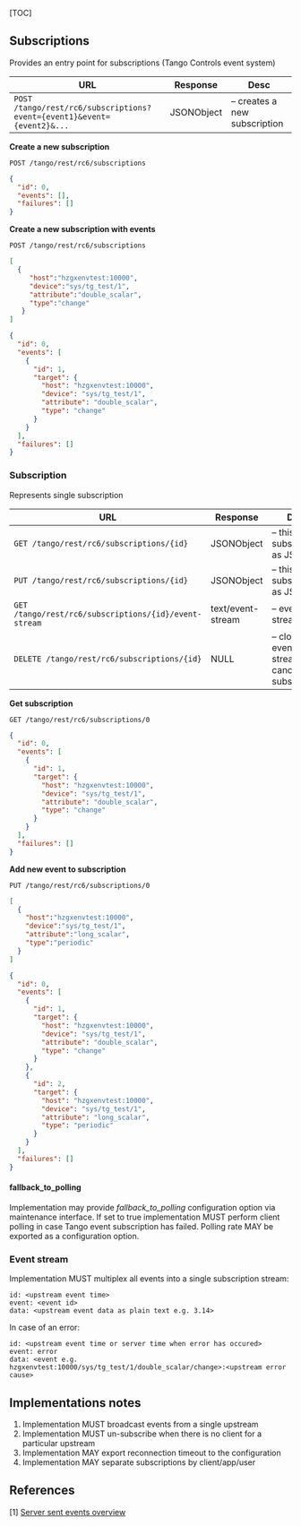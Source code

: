 [TOC]

## Subscriptions

Provides an entry point for subscriptions (Tango Controls event system)

| URL                                        | Response           | Desc
|-----------------------------------------|------------|--------------------------
|`POST /tango/rest/rc6/subscriptions?event={event1}&event={event2}&...`             | JSONObject | – creates a new subscription  

**Create a new subscription**

`POST /tango/rest/rc6/subscriptions`


```json
{
  "id": 0,
  "events": [],
  "failures": []
}
```

**Create a new subscription with events**

`POST /tango/rest/rc6/subscriptions`

```json
[
  {
     "host":"hzgxenvtest:10000",
     "device":"sys/tg_test/1",
     "attribute":"double_scalar",
     "type":"change"
   }
]
```


```json
{
  "id": 0,
  "events": [
    {
      "id": 1,
      "target": {
        "host": "hzgxenvtest:10000",
        "device": "sys/tg_test/1",
        "attribute": "double_scalar",
        "type": "change"
      }
    }
  ],
  "failures": []
}
```

### Subscription

Represents single subscription

| URL                                        | Response           | Desc
|-----------------------------------------|------------|--------------------------
|`GET /tango/rest/rc6/subscriptions/{id}`              | JSONObject  | – this subscription as JSON 
|`PUT /tango/rest/rc6/subscriptions/{id}`              | JSONObject  | – this subscription as JSON
|`GET /tango/rest/rc6/subscriptions/{id}/event-stream` | text/event-stream  | – events stream
|`DELETE /tango/rest/rc6/subscriptions/{id}`           | NULL  | – closes events stream and cancels subscription

**Get subscription**

`GET /tango/rest/rc6/subscriptions/0`

```json
{
  "id": 0,
  "events": [
    {
      "id": 1,
      "target": {
        "host": "hzgxenvtest:10000",
        "device": "sys/tg_test/1",
        "attribute": "double_scalar",
        "type": "change"
      }
    }
  ],
  "failures": []
}
```

**Add new event to subscription**

`PUT /tango/rest/rc6/subscriptions/0`

```json
[
  {
    "host":"hzgxenvtest:10000",
    "device":"sys/tg_test/1",
    "attribute":"long_scalar",
    "type":"periodic"
  }
]
```

```json
{
  "id": 0,
  "events": [
    {
      "id": 1,
      "target": {
        "host": "hzgxenvtest:10000",
        "device": "sys/tg_test/1",
        "attribute": "double_scalar",
        "type": "change"
      }
    },
    {
      "id": 2,
      "target": {
        "host": "hzgxenvtest:10000",
        "device": "sys/tg_test/1",
        "attribute": "long_scalar",
        "type": "periodic"
      }
    }
  ],
  "failures": []
}
```

#### fallback_to_polling

Implementation may provide *fallback_to_polling* configuration option via maintenance interface. If set to true implementation MUST perform client polling in case Tango event subscription has failed. Polling rate MAY be exported as a configuration option.  

### Event stream

Implementation MUST multiplex all events into a single subscription stream:

```
id: <upstream event time>
event: <event id> 
data: <upstream event data as plain text e.g. 3.14>
```

In case of an error:

```
id: <upstream event time or server time when error has occured>
event: error 
data: <event e.g. hzgxenvtest:10000/sys/tg_test/1/double_scalar/change>:<upstream error cause>
```

## Implementations notes

1. Implementation MUST broadcast events from a single upstream
2. Implementation MUST un-subscribe when there is no client for a particular upstream
3. Implementation MAY export reconnection timeout to the configuration
4. Implementation MAY separate subscriptions by client/app/user

## References

[1] [Server sent events overview](https://www.w3schools.com/html/html5_serversentevents.asp)
